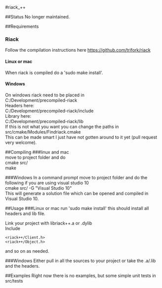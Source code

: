 #riack_++

##Status
No longer maintained. 

##Requirements
### Riack
Follow the compilation instructions here https://github.com/trifork/riack

#### Linux or mac
When riack is compiled do a 'sudo make install'.

#### Windows
On windows riack need to be placed in  
C:/Development/precompiled-riack  
Headers here:  
C:/Development/precompiled-riack/include  
Library here:  
C:/Development/precompiled-riack/lib  
If this is not what you want you can change the paths in src/cmake/Modules/Findriack.cmake  
This can be made smart I just have not gotten around to it yet (pull request very welcome).

##Compiling
###linux and mac  
move to project folder and do  
cmake src/  
make  

###Windows
In a command prompt move to project folder and do the following if you are using visual studio 10  
cmake src/ -G "Visual Studio 10"  
This will generate a solution file which can be opened and compiled in Visual Studio 10.

##Usage
###Linux or mac
run 'sudo make install'
this should install all headers and lib file.  

Link your project with libriack++.a or .dylib  
Include  
```
<riack++/Client.h>
<riack++/Object.h>
```
and so on as needed.

###Windows
Either pull in all the sources to your project or take the .a/.lib and the headers.

##Examples
Right now there is no examples, but some simple unit tests in src/tests



